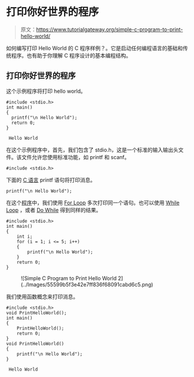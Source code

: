 # 打印你好世界的程序

> 原文：<https://www.tutorialgateway.org/simple-c-program-to-print-hello-world/>

如何编写打印 Hello World 的 C 程序样例？。它是启动任何编程语言的基础和传统程序。也有助于你理解 C 程序设计的基本编程结构。

## 打印你好世界的程序

这个示例程序将打印 hello world。

```
#include <stdio.h>
int main()
{
  printf("\n Hello World");
  return 0;
}
```

```
 Hello World
```

在这个示例程序中，首先，我们包含了 stdio.h，这是一个标准的输入输出头文件。该文件允许您使用标准功能，如 printf 和 scanf。

```
#include <stdio.h>
```

下面的 [C 语言](https://www.tutorialgateway.org/c-programming/) printf 语句将打印消息。

```
printf("\n Hello World");
```

在这个[程序](https://www.tutorialgateway.org/c-programming-examples/)中，我们使用 [For Loop](https://www.tutorialgateway.org/for-loop-in-c-programming/) 多次打印同一个语句。也可以使用 [While Loop](https://www.tutorialgateway.org/while-loop-in-c/) ，或者 [Do While](https://www.tutorialgateway.org/do-while-loop-in-c/) 得到同样的结果。

```
#include <stdio.h>
int main()
{
	int i;
	for (i = 1; i <= 5; i++)
	{
		printf("\n Hello World");
	}
	return 0;
}
```

<figure class="wp-block-image">![Simple C Program to Print Hello World 2](../Images/55599b5f3e42e7ff836f68091cabd6c5.png)</figure>

我们使用函数概念来打印消息。

```
#include <stdio.h>
void PrintHelloWorld();
int main()
{
	PrintHelloWorld();
	return 0;
}
void PrintHelloWorld()
{
	printf("\n Hello World");
}
```

```
 Hello World
```